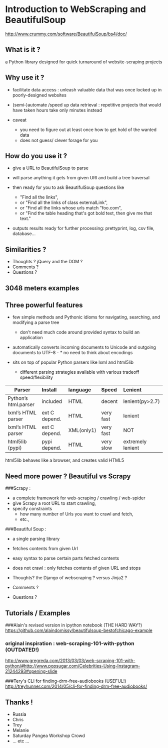 Introduction to WebScraping and BeautifulSoup
====================================

http://www.crummy.com/software/BeautifulSoup/bs4/doc/

What is it ?
--------------
a Python library designed for quick turnaround of website-scraping projects

Why use it ?
---------------
* facilitate data access : unleash valuable data that was once locked up in poorly-designed websites

* (semi-)automate /speed up data retrieval : repetitive  projects that would have taken hours take only minutes instead 

* caveat
  * you need to figure out at least once how to get hold of the wanted data
  * does not guess/ clever forage for you

How do you use it ?
--------------------------

* give a URL to BeautifulSoup to parse

* will parse anything it gets from given URl and build a tree traversal

* then ready for you to ask BeautifulSoup questions like
  * "Find all the links", 
  * or "Find all the links of class externalLink", 
  * or "Find all the links whose urls match "foo.com", 
  * or "Find the table heading that's got bold text, then give me that text."

* outputs results ready for further processing: prettyprint, log, csv file, database...


Similarities ?
-----------------

* Thoughts ?   jQuery and the DOM ?
* Comments ?
* Questions ?


3048 meters examples
------------------------------




Three powerful features
--------------------------------

* few simple methods and Pythonic idioms for navigating, searching, and modifying a parse tree
  * don't need much code around provided syntax to build an application

* automatically converts incoming documents to Unicode and outgoing documents to UTF-8 -  * no need to think about encodings

* sits on top of popular Python parsers like lxml and html5lib
  * different parsing strategies available with various tradeoff speed/flexibility
 
| Parser               | Install     | language  |  Speed   |Lenient           |
|----------------------|:------------|:----------|:---------|:-----------------|
| Python’s html.parser | included    | HTML      | decent   |lenient(py>2.7)   |
| lxml’s HTML parser   |ext C depend.| HTML      |very fast |lenient           |
| lxml’s HTML parser   |ext C depend.| XML(only1)|very fast |  NOT             |
| html5lib (pypi)      | pypi depend.| HTML      |very slow |extremely lenient |
 

html5lib behaves like a browser, and creates valid HTML5 


Need more power ? Beautiful vs Scrapy
-----------------------------------------------------

###Scrapy :  

* a complete framework for web-scraping / crawling / web-spider
* give Scrapy a root URL to start crawling, 
* specify constraints
  * how many number of Urls you want to crawl and fetch,
  * etc., 

###Beautiful Soup :  

* a single parsing library 
* fetches contents from given Url 
* easy syntax to parse certain parts fetched contents
* does not crawl : only fetches contents of given URL and stops

   
* Thoughts?  the Django of webscraping ? versus Jinja2 ?
* Comments ?
* Questions ?


Tutorials / Examples
---------------------------

###Alain's revised version in ipython notebook  (THE HARD WAY?)
https://github.com/alaindomissy/beautifulsoup-bestofchicago-example


### original inspiration : web-scraping-101-with-python (OUTDATED!)
http://www.gregreda.com/2013/03/03/web-scraping-101-with-python/#http://www.popsugar.com/Celebrities-Using-Instagram-21244293#opening-slide


###Tery's CLI for finding-drm-free-audiobooks (USEFUL!)
http://treyhunner.com/2014/05/cli-for-finding-drm-free-audiobooks/


Thanks !
--------
* Russia
* Chris
* Trey
* Melanie
* Saturday Pangea Workshop Crowd
* ... etc ...
